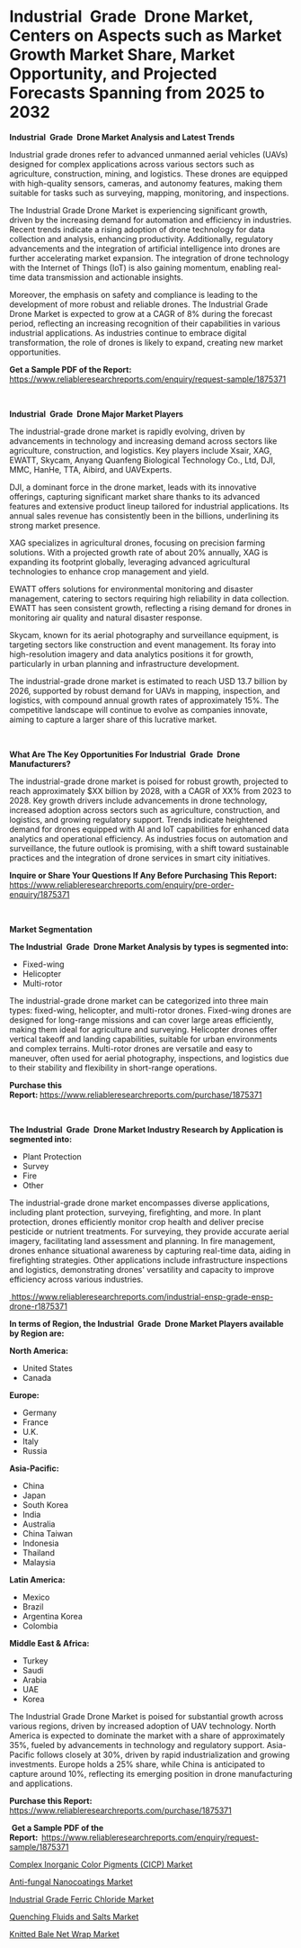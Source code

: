 <p><h1>Industrial Grade Drone Market, Centers on Aspects such as Market Growth Market Share, Market Opportunity, and Projected Forecasts Spanning from 2025 to 2032</h1></p><p><strong>Industrial Grade Drone Market Analysis and Latest Trends</strong></p>
<p><p>Industrial grade drones refer to advanced unmanned aerial vehicles (UAVs) designed for complex applications across various sectors such as agriculture, construction, mining, and logistics. These drones are equipped with high-quality sensors, cameras, and autonomy features, making them suitable for tasks such as surveying, mapping, monitoring, and inspections.</p><p>The Industrial Grade Drone Market is experiencing significant growth, driven by the increasing demand for automation and efficiency in industries. Recent trends indicate a rising adoption of drone technology for data collection and analysis, enhancing productivity. Additionally, regulatory advancements and the integration of artificial intelligence into drones are further accelerating market expansion. The integration of drone technology with the Internet of Things (IoT) is also gaining momentum, enabling real-time data transmission and actionable insights.</p><p>Moreover, the emphasis on safety and compliance is leading to the development of more robust and reliable drones. The Industrial Grade Drone Market is expected to grow at a CAGR of 8% during the forecast period, reflecting an increasing recognition of their capabilities in various industrial applications. As industries continue to embrace digital transformation, the role of drones is likely to expand, creating new market opportunities.</p></p>
<p><strong>Get a Sample PDF of the Report:&nbsp;</strong> <a href="https://www.reliableresearchreports.com/enquiry/request-sample/1875371?utm_campaign=10&utm_medium=2&utm_source=Github&utm_content=ia&utm_term=12012025&utm_id=industrial-grade-drone">https://www.reliableresearchreports.com/enquiry/request-sample/1875371</a></p>
<p>&nbsp;</p>
<p><strong>Industrial Grade Drone Major Market Players</strong></p>
<p><p>The industrial-grade drone market is rapidly evolving, driven by advancements in technology and increasing demand across sectors like agriculture, construction, and logistics. Key players include Xsair, XAG, EWATT, Skycam, Anyang Quanfeng Biological Technology Co., Ltd, DJI, MMC, HanHe, TTA, Aibird, and UAVExperts. </p><p>DJI, a dominant force in the drone market, leads with its innovative offerings, capturing significant market share thanks to its advanced features and extensive product lineup tailored for industrial applications. Its annual sales revenue has consistently been in the billions, underlining its strong market presence.</p><p>XAG specializes in agricultural drones, focusing on precision farming solutions. With a projected growth rate of about 20% annually, XAG is expanding its footprint globally, leveraging advanced agricultural technologies to enhance crop management and yield.</p><p>EWATT offers solutions for environmental monitoring and disaster management, catering to sectors requiring high reliability in data collection. EWATT has seen consistent growth, reflecting a rising demand for drones in monitoring air quality and natural disaster response.</p><p>Skycam, known for its aerial photography and surveillance equipment, is targeting sectors like construction and event management. Its foray into high-resolution imagery and data analytics positions it for growth, particularly in urban planning and infrastructure development.</p><p>The industrial-grade drone market is estimated to reach USD 13.7 billion by 2026, supported by robust demand for UAVs in mapping, inspection, and logistics, with compound annual growth rates of approximately 15%. The competitive landscape will continue to evolve as companies innovate, aiming to capture a larger share of this lucrative market.</p></p>
<p>&nbsp;</p>
<p><strong>What Are The Key Opportunities For Industrial Grade Drone Manufacturers?</strong></p>
<p><p>The industrial-grade drone market is poised for robust growth, projected to reach approximately $XX billion by 2028, with a CAGR of XX% from 2023 to 2028. Key growth drivers include advancements in drone technology, increased adoption across sectors such as agriculture, construction, and logistics, and growing regulatory support. Trends indicate heightened demand for drones equipped with AI and IoT capabilities for enhanced data analytics and operational efficiency. As industries focus on automation and surveillance, the future outlook is promising, with a shift toward sustainable practices and the integration of drone services in smart city initiatives.</p></p>
<p><strong>Inquire or Share Your Questions If Any Before Purchasing This Report:</strong> <a href="https://www.reliableresearchreports.com/enquiry/pre-order-enquiry/1875371?utm_campaign=10&utm_medium=2&utm_source=Github&utm_content=ia&utm_term=12012025&utm_id=industrial-grade-drone">https://www.reliableresearchreports.com/enquiry/pre-order-enquiry/1875371</a></p>
<p>&nbsp;</p>
<p><strong>Market Segmentation</strong></p>
<p><strong>The Industrial Grade Drone Market Analysis by types is segmented into:</strong></p>
<p><ul><li>Fixed-wing</li><li>Helicopter</li><li>Multi-rotor</li></ul></p>
<p><p>The industrial-grade drone market can be categorized into three main types: fixed-wing, helicopter, and multi-rotor drones. Fixed-wing drones are designed for long-range missions and can cover large areas efficiently, making them ideal for agriculture and surveying. Helicopter drones offer vertical takeoff and landing capabilities, suitable for urban environments and complex terrains. Multi-rotor drones are versatile and easy to maneuver, often used for aerial photography, inspections, and logistics due to their stability and flexibility in short-range operations.</p></p>
<p><strong>Purchase this Report:&nbsp;</strong><a href="https://www.reliableresearchreports.com/purchase/1875371?utm_campaign=10&utm_medium=2&utm_source=Github&utm_content=ia&utm_term=12012025&utm_id=industrial-grade-drone">https://www.reliableresearchreports.com/purchase/1875371</a></p>
<p>&nbsp;</p>
<p><strong>The Industrial Grade Drone Market Industry Research by Application is segmented into:</strong></p>
<p><ul><li>Plant Protection</li><li>Survey</li><li>Fire</li><li>Other</li></ul></p>
<p><p>The industrial-grade drone market encompasses diverse applications, including plant protection, surveying, firefighting, and more. In plant protection, drones efficiently monitor crop health and deliver precise pesticide or nutrient treatments. For surveying, they provide accurate aerial imagery, facilitating land assessment and planning. In fire management, drones enhance situational awareness by capturing real-time data, aiding in firefighting strategies. Other applications include infrastructure inspections and logistics, demonstrating drones' versatility and capacity to improve efficiency across various industries.</p></p>
<p><a href="https://www.reliableresearchreports.com/industrial-ensp-grade-ensp-drone-r1875371?utm_campaign=10&utm_medium=2&utm_source=Github&utm_content=ia&utm_term=12012025&utm_id=industrial-grade-drone">&nbsp;https://www.reliableresearchreports.com/industrial-ensp-grade-ensp-drone-r1875371</a></p>
<p><strong>In terms of Region, the Industrial Grade Drone Market Players available by Region are:</strong></p>
<p>
    <p> <strong> North America: </strong>
        <ul>
            <li>United States</li>
            <li>Canada</li>
        </ul>
        </p> 
    <p> <strong> Europe: </strong>
        <ul>
            <li>Germany</li>
            <li>France</li>
            <li>U.K.</li>
            <li>Italy</li>
            <li>Russia</li>
        </ul>
        </p> 
    <p> <strong> Asia-Pacific: </strong>
        <ul>
            <li>China</li>
            <li>Japan</li>
            <li>South Korea</li>
            <li>India</li>
            <li>Australia</li>
            <li>China Taiwan</li>
            <li>Indonesia</li>
            <li>Thailand</li>
            <li>Malaysia</li>
        </ul>
        </p> 
    <p> <strong> Latin America: </strong>
        <ul>
            <li>Mexico</li>
            <li>Brazil</li>
            <li>Argentina Korea</li>
            <li>Colombia</li>
        </ul>
        </p> 
    <p> <strong> Middle East & Africa: </strong>
        <ul>
            <li>Turkey</li>
            <li>Saudi</li>
            <li>Arabia</li>
            <li>UAE</li>
            <li>Korea</li>
        </ul>
    </p>
    </p>
<p><p>The Industrial Grade Drone Market is poised for substantial growth across various regions, driven by increased adoption of UAV technology. North America is expected to dominate the market with a share of approximately 35%, fueled by advancements in technology and regulatory support. Asia-Pacific follows closely at 30%, driven by rapid industrialization and growing investments. Europe holds a 25% share, while China is anticipated to capture around 10%, reflecting its emerging position in drone manufacturing and applications.</p></p>
<p><strong>Purchase this Report: </strong><a href="https://www.reliableresearchreports.com/purchase/1875371?utm_campaign=10&utm_medium=2&utm_source=Github&utm_content=ia&utm_term=12012025&utm_id=industrial-grade-drone">https://www.reliableresearchreports.com/purchase/1875371</a></p>
<p>&nbsp;<strong>Get a Sample PDF of the Report:&nbsp;&nbsp;</strong><a href="https://www.reliableresearchreports.com/enquiry/request-sample/1875371?utm_campaign=10&utm_medium=2&utm_source=Github&utm_content=ia&utm_term=12012025&utm_id=industrial-grade-drone">https://www.reliableresearchreports.com/enquiry/request-sample/1875371</a></p>
<p><strong></strong></p>
<p><p><a href="https://github.com/ulyssacrayne00231/Market-Research-Report-List-1/blob/main/complex-inorganic-color-pigments-cicp-market.md?utm_campaign=10&utm_medium=2&utm_source=Github&utm_content=ia&utm_term=12012025&utm_id=industrial-grade-drone">Complex Inorganic Color Pigments (CICP) Market</a></p><p><a href="https://github.com/WashimHussain441/Market-Research-Report-List-1/blob/main/anti-fungal-nanocoatings-market.md?utm_campaign=10&utm_medium=2&utm_source=Github&utm_content=ia&utm_term=12012025&utm_id=industrial-grade-drone">Anti-fungal Nanocoatings Market</a></p><p><a href="https://github.com/danikabiele541/Market-Research-Report-List-1/blob/main/industrial-grade-ferric-chloride-market.md?utm_campaign=10&utm_medium=2&utm_source=Github&utm_content=ia&utm_term=12012025&utm_id=industrial-grade-drone">Industrial Grade Ferric Chloride Market</a></p><p><a href="https://github.com/manesros8/Market-Research-Report-List-1/blob/main/quenching-fluids-and-salts-market.md?utm_campaign=10&utm_medium=2&utm_source=Github&utm_content=ia&utm_term=12012025&utm_id=industrial-grade-drone">Quenching Fluids and Salts Market</a></p><p><a href="https://github.com/SanjidaMahmud54/Market-Research-Report-List-1/blob/main/knitted-bale-net-wrap-market.md?utm_campaign=10&utm_medium=2&utm_source=Github&utm_content=ia&utm_term=12012025&utm_id=industrial-grade-drone">Knitted Bale Net Wrap Market</a></p></p>